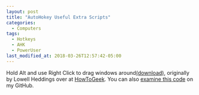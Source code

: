 ```yaml
---
layout: post
title: "AutoHokey Useful Extra Scripts"
categories:
  - Computers
tags:
  - Hotkeys
  - AHK
  - PowerUser
last_modified_at: 2018-03-26T12:57:42-05:00
---
```



Hold Alt and use Right Click to drag windows around<a href="{{ site.baseurl }}/downloads/AltWindowDrag.ahk">(download)</a>, originally by Lowell Heddings over at [HowToGeek](https://www.howtogeek.com/howto/windows-vista/get-the-linux-altwindow-drag-functionality-in-windows/). You can also <a href="{{ site.github.repo }}/downloads/AltWindowDrag.ahk">examine this code</a> on my GitHub.


